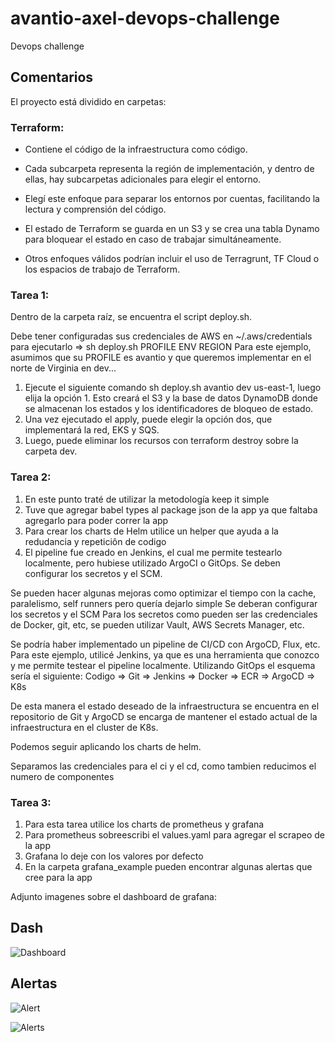 # avantio-axel-devops-challenge
Devops challenge

## Comentarios
  El proyecto está dividido en carpetas:
  
  ### Terraform:
  
  * Contiene el código de la infraestructura como código. 
  
  * Cada subcarpeta representa la región de implementación, y dentro de ellas, hay subcarpetas adicionales para elegir el entorno.
  
  * Elegí este enfoque para separar los entornos por cuentas, facilitando la lectura y comprensión del código.
  
  * El estado de Terraform se guarda en un S3 y se crea una tabla Dynamo para bloquear el estado en caso de trabajar simultáneamente.
  
  * Otros enfoques válidos podrían incluir el uso de Terragrunt, TF Cloud o los espacios de trabajo de Terraform.

### Tarea 1:
Dentro de la carpeta raíz, se encuentra el script deploy.sh.

Debe tener configuradas sus credenciales de AWS en ~/.aws/credentials para ejecutarlo => sh deploy.sh PROFILE ENV REGION
Para este ejemplo, asumimos que su PROFILE es avantio y que queremos implementar en el norte de Virginia en dev...

1) Ejecute el siguiente comando sh deploy.sh avantio dev us-east-1, luego elija la opción 1. Esto creará el S3 y la base de datos DynamoDB donde se almacenan los estados y los identificadores de bloqueo de estado.
2) Una vez ejecutado el apply, puede elegir la opción dos, que implementará la red, EKS y SQS.
3) Luego, puede eliminar los recursos con terraform destroy sobre la carpeta dev.

### Tarea 2: 

1) En este punto traté de utilizar la metodología keep it simple
2) Tuve que agregar babel types al package json de la app ya que faltaba agregarlo para poder correr la app
3) Para crear los charts de Helm utilice un helper que ayuda a la redudancia y repeticiôn de codigo
4) El pipeline fue creado en Jenkins, el cual me permite testearlo localmente, pero hubiese utilizado ArgoCI o GitOps. Se deben configurar los secretos y el SCM.

Se pueden hacer algunas mejoras como optimizar el tiempo con la cache, paralelismo, self runners pero quería dejarlo simple
Se deberan configurar los secretos y el SCM
Para los secretos como pueden ser las credenciales de Docker, git, etc, se pueden utilizar Vault, AWS Secrets Manager, etc.

Se podría haber implementado un pipeline de CI/CD con ArgoCD, Flux, etc. Para este ejemplo, utilicé Jenkins, ya que es una herramienta que conozco y me permite testear el pipeline localmente. Utilizando GitOps el esquema sería el siguiente:
Codigo => Git => Jenkins => Docker => ECR => ArgoCD => K8s

De esta manera el estado deseado de la infraestructura se encuentra en el repositorio de Git y ArgoCD se encarga de mantener el estado actual de la infraestructura en el cluster de K8s. 

Podemos seguir aplicando los charts de helm.

Separamos las credenciales para el ci y el cd, como tambien reducimos el numero de componentes

### Tarea 3:

1) Para esta tarea utilice los charts de prometheus y grafana
2) Para prometheus sobreescribi el values.yaml para agregar el scrapeo de la app
3) Grafana lo deje con los valores por defecto
4) En la carpeta grafana_example pueden encontrar algunas alertas que cree para la app


Adjunto imagenes sobre el dashboard de grafana:

## Dash

![Dashboard](https://raw.github.com/axelfulop/avantio-axel-devops-challenge/main/images/dash.png)

## Alertas

![Alert](https://raw.github.com/axelfulop/avantio-axel-devops-challenge/main/images/alert.png)

![Alerts](https://raw.github.com/axelfulop/avantio-axel-devops-challenge/main/images/alerts.png)


